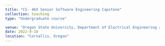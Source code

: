 ```yaml
---
title: "CS- 46X Senior Software Engineering Capstone"
collection: teaching
type: "Undergraduate course"

venue: "Oregon State University, Department of Electrical Engineering and Computer Science"
date: 2022-9-10
location: "Corvallis, Oregon"
---
```

